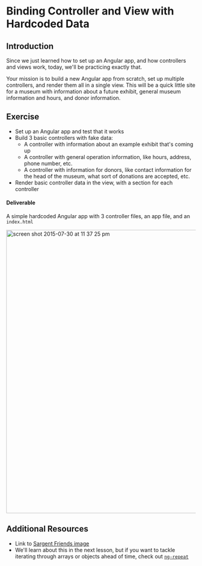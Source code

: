 # Binding Controller and View with Hardcoded Data

## Introduction

Since we just learned how to set up an Angular app, and how controllers and views work, today, we'll be practicing exactly that.

Your mission is to build a new Angular app from scratch, set up multiple controllers, and render them all in a single view. This will be a quick little site for a museum with information about a future exhibit, general museum information and hours, and donor information.

## Exercise

- Set up an Angular app and test that it works
- Build 3 basic controllers with fake data:
  + A controller with information about an example exhibit that's coming up
  + A controller with general operation information, like hours, address, phone number, etc.
  + A controller with information for donors, like contact information for the head of the museum, what sort of donations are accepted, etc.
- Render basic controller data in the view, with a section for each controller


#### Deliverable

A simple hardcoded Angular app with 3 controller files, an app file, and an `index.html`

<img width="752" alt="screen shot 2015-07-30 at 11 37 25 pm" src="https://cloud.githubusercontent.com/assets/25366/9002041/f942dad0-3713-11e5-838f-8670fd50c5cd.png">

## Additional Resources

- Link to [Sargent Friends image](http://4.bp.blogspot.com/--e_BDE_jjKQ/VdtAbTHozTI/AAAAAAAAHsI/bGdPlHsDlZQ/s1600/Sargent_DIGITAL_Hero.jpg)
- We'll learn about this in the next lesson, but if you want to tackle iterating through arrays or objects ahead of time, check out [`ng-repeat`](https://docs.angularjs.org/api/ng/directive/ngRepeat)



